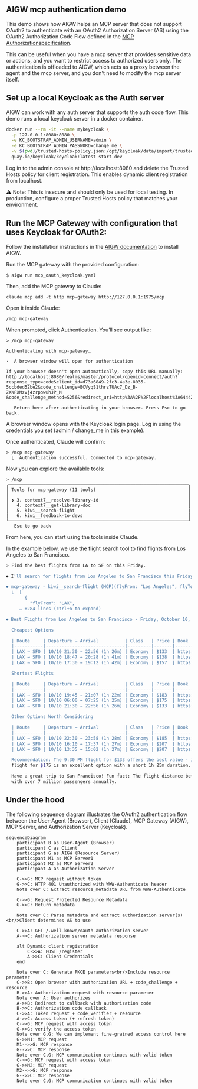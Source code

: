 ## AIGW mcp authentication demo

This demo shows how AIGW helps an MCP server that does not support OAuth2 to authenticate with an OAuth2 Authorization Server (AS) using the OAuth2 Authorization Code Flow defined in the [MCP Authorizationspecification](https://modelcontextprotocol.io/specification/2025-06-18/basic/authorization).

This can be useful when you have a mcp server that provides sensitive data or actions, and you want to restrict access to authorized users only. The authentication is offloaded to AIGW, which acts as a proxy between the agent and the mcp server, and you don't need to modify the mcp server itself.



## Set up a local Keycloak as the Auth server

AIGW can work with any auth server that supports the auth code flow. This demo runs a local keycloak server in a docker container.

```bash
docker run --rm -it --name mykeycloak \
  -p 127.0.0.1:8080:8080 \
  -e KC_BOOTSTRAP_ADMIN_USERNAME=admin \
  -e KC_BOOTSTRAP_ADMIN_PASSWORD=change_me \
  -v $(pwd)/trusted-hosts-policy.json:/opt/keycloak/data/import/trusted-hosts-policy.json \
  quay.io/keycloak/keycloak:latest start-dev
```

Log in to the admin console at http://localhost:8080 and delete the Trusted Hosts policy for client registration. This enables dynamic client registration from localhost.

⚠️ Note: This is insecure and should only be used for local testing. In production, configure a proper Trusted Hosts policy that matches your environment.

## Run the MCP Gateway with configuration that uses Keycloak for OAuth2:

Follow the installation instructions in the [AIGW documentation](https://aigateway.envoyproxy.io/docs/cli/aigwinstall/) to install AIGW.

Run the MCP gateway with the provided configuration:

```
$ aigw run mcp_oauth_keycloak.yaml
```

Then, add the MCP gateway to Claude:

```
claude mcp add -t http mcp-gateway http://127.0.0.1:1975/mcp
```

Open it inside Claude:

```
/mcp mcp-gateway
```

When prompted, click Authentication. You’ll see output like:

```
> /mcp mcp-gateway

Authenticating with mcp-gateway…

·  A browser window will open for authentication

If your browser doesn't open automatically, copy this URL manually:
http://localhost:8080/realms/master/protocol/openid-connect/auth?response_type=code&client_id=d73a6849-2fc3-4a3e-8035-5ccbded52be2&code_challenge=BCVyqS1thrzTUAc7_Dz_B-ZXKPXMzvj4zrpowuhJP_M
&code_challenge_method=S256&redirect_uri=http%3A%2F%2Flocalhost%3A64442%2Fcallback&state=EpHCh4LIqmnwE3goyNPw1HNxv5yEZtArudQwRRaMr4A&resource=http%3A%2F%2F127.0.0.1%3A1975%2Fmcp

   Return here after authenticating in your browser. Press Esc to go back.
```

A browser window opens with the Keycloak login page.
Log in using the credentials you set (admin / change_me in this example).

Once authenticated, Claude will confirm:

```
> /mcp mcp-gateway
  ⎿  Authentication successful. Connected to mcp-gateway.
```

Now you can explore the available tools:

```
> /mcp
╭────────────────────────────────────────────────────────────────────╮
│ Tools for mcp-gateway (11 tools)                                   │
│                                                                    │
│ ❯ 3. context7__resolve-library-id                                  │
│   4. context7__get-library-doc                                     │
│   5. kiwi__search-flight                                           |
|   6. kiwi__feedback-to-devs                                        │
╰────────────────────────────────────────────────────────────────────╯
   Esc to go back
```

From here, you can start using the tools inside Claude.

In the example below, we use the flight search tool to find flights from Los Angeles to San Francisco.

```bash
> Find the best flights from LA to SF on this Friday.

⏺ I'll search for flights from Los Angeles to San Francisco this Friday (October 10, 2025).

⏺ mcp-gateway - kiwi__search-flight (MCP)(flyFrom: "Los Angeles", flyTo: "San Francisco", departureDate: "10/10/2025", cabinClass: "M", curr: "USD", locale: "en", sort: "price")
  ⎿  [
       {
         "flyFrom": "LAX",
     … +284 lines (ctrl+o to expand)

⏺ Best Flights from Los Angeles to San Francisco - Friday, October 10, 2025

  Cheapest Options

  | Route     | Departure → Arrival          | Class   | Price | Book                       |
  |-----------|------------------------------|---------|-------|----------------------------|
  | LAX → SFO | 10/10 21:30 → 22:56 (1h 26m) | Economy | $133  | https://on.kiwi.com/Yl8Tzg |
  | LAX → SFO | 10/10 18:47 → 20:28 (1h 41m) | Economy | $138  | https://on.kiwi.com/KT16R0 |
  | LAX → SFO | 10/10 17:30 → 19:12 (1h 42m) | Economy | $157  | https://on.kiwi.com/0q5sEP |

  Shortest Flights

  | Route     | Departure → Arrival          | Class   | Price | Book                       |
  |-----------|------------------------------|---------|-------|----------------------------|
  | LAX → SFO | 10/10 19:45 → 21:07 (1h 22m) | Economy | $183  | https://on.kiwi.com/C9naT5 |
  | LAX → SFO | 10/10 06:00 → 07:25 (1h 25m) | Economy | $175  | https://on.kiwi.com/HLfnjw |
  | LAX → SFO | 10/10 21:30 → 22:56 (1h 26m) | Economy | $133  | https://on.kiwi.com/Yl8Tzg |

  Other Options Worth Considering

  | Route     | Departure → Arrival          | Class   | Price | Book                       |
  |-----------|------------------------------|---------|-------|----------------------------|
  | LAX → SFO | 10/10 22:30 → 23:58 (1h 28m) | Economy | $185  | https://on.kiwi.com/17Tpve |
  | LAX → SFO | 10/10 16:10 → 17:37 (1h 27m) | Economy | $207  | https://on.kiwi.com/aBz6DO |
  | LAX → SFO | 10/10 13:35 → 15:02 (1h 27m) | Economy | $207  | https://on.kiwi.com/gKmZo8 |

  Recommendation: The 9:30 PM flight for $133 offers the best value - it's both the cheapest and one of the shortest flights. If you prefer an earlier departure, the 6:00 AM
  flight for $175 is an excellent option with a short 1h 25m duration.

  Have a great trip to San Francisco! Fun fact: The flight distance between LAX and SFO is only about 337 miles, making it one of the busiest air routes in the United States
  with over 7 million passengers annually.
```

## Under the hood

The following sequence diagram illustrates the OAuth2 authentication flow between the User-Agent (Browser), Client (Claude), MCP Gateway (AIGW), MCP Server, and Authorization Server (Keycloak).

```mermaid
sequenceDiagram
    participant B as User-Agent (Browser)
    participant C as Client
    participant G as AIGW (Resource Server)
    participant M1 as MCP Server1
    participant M2 as MCP Server2
    participant A as Authorization Server

    C->>G: MCP request without token
    G->>C: HTTP 401 Unauthorized with WWW-Authenticate header
    Note over C: Extract resource_metadata URL from WWW-Authenticate

    C->>G: Request Protected Resource Metadata
    G->>C: Return metadata

    Note over C: Parse metadata and extract authorization server(s)<br/>Client determines AS to use

    C->>A: GET /.well-known/oauth-authorization-server
    A->>C: Authorization server metadata response

    alt Dynamic client registration
        C->>A: POST /register
        A->>C: Client Credentials
    end

    Note over C: Generate PKCE parameters<br/>Include resource parameter
    C->>B: Open browser with authorization URL + code_challenge + resource
    B->>A: Authorization request with resource parameter
    Note over A: User authorizes
    A->>B: Redirect to callback with authorization code
    B->>C: Authorization code callback
    C->>A: Token request + code_verifier + resource
    A->>C: Access token (+ refresh token)
    C->>G: MCP request with access token
    G->>G: verify the access token
    Note over G,G: We can implement fine-grained access control here
    G->>M1: MCP request
    M1-->>G: MCP response
    G-->>C: MCP response
    Note over C,G: MCP communication continues with valid token
    C->>G: MCP request with access token
    G->>M2: MCP request
    M2-->>G: MCP response
    G-->>C: MCP response
    Note over C,G: MCP communication continues with valid token
```
